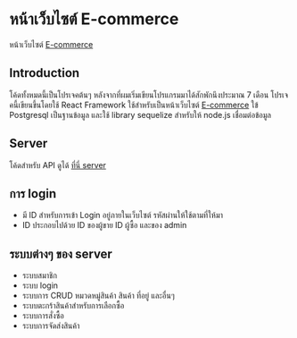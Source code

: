 # หน้าเว็บไซต์ E-commerce

หน้าเว็บไซต์  [E-commerce](https://mycommerce-app-001.firebaseapp.com/)

## Introduction
โค้ดทั้งหมดนี้เป็นโปรเจคต้นๆ หลังจากที่ผมเริ่มเขียนโปรแกรมมาได้สักพักนึงประมาณ 7 เดือน
โปรเจคนี้เขียนขึ้นโดยใช้ React Framework ใช้สำหรับเป็นหน้าเว็บไซต์ [E-commerce](https://mycommerce-app-001.firebaseapp.com/)
ใข้ Postgresql เป็นฐานข้อมูล และใช้ library sequelize สำหรับให้ node.js เชื่อมต่อข้อมูล

## Server
โค้ดสำหรับ API ดูได้ [ที่นี่ server](https://github.com/yoobukung/yoob-commerce-app-server)

## การ login
- มี ID สำหรับการเข้า Login อยู่ภายในเว็บไซต์ รหัสผ่านให้ใช้ตามที่ให้มา
- ID ประกอบไปด้วย ID ของผู้ขาย ID ผู้ซื้อ และของ admin

## ระบบต่างๆ ของ server
- ระบบสมาชิก
- ระบบ login
- ระบบการ CRUD หมวดหมู่สินค้า สินค้า ที่อยู่ และอื่นๆ
- ระบบตะกร้าสินค้าสำหรับการเลือกซื้อ
- ระบบการสั่งซื้อ
- ระบบการจัดส่งสินค้า


